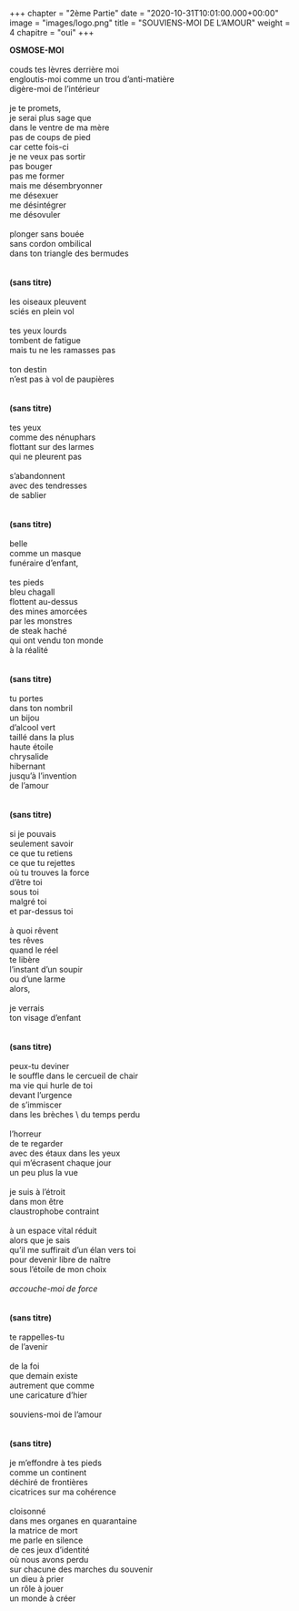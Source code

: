 +++
chapter = "2ème Partie"
date = "2020-10-31T10:01:00.000+00:00"
image = "images/logo.png"
title = "SOUVIENS-MOI DE L’AMOUR"
weight = 4
chapitre = "oui"
+++

**OSMOSE-MOI** \
\
couds tes lèvres derrière moi \
engloutis-moi comme un trou d’anti-matière \
digère-moi de l’intérieur \
\
je te promets, \
je serai plus sage que \
dans le ventre de ma mère \
pas de coups de pied \
car cette fois-ci \
je ne veux pas sortir \
pas bouger \
pas me former \
mais me désembryonner \
me désexuer \
me désintégrer \
me désovuler \
\
plonger sans bouée \
sans cordon ombilical \
dans ton triangle des bermudes \
\
\
**(sans titre)** \
\
les oiseaux pleuvent \
sciés en plein vol \
\
tes yeux lourds \
tombent de fatigue \
mais tu ne les ramasses pas \
\
ton destin \
n’est pas à vol de paupières \
\
\
**(sans titre)** \
\
tes yeux \
comme des nénuphars \
flottant sur des larmes \
qui ne pleurent pas \
\
s’abandonnent \
avec des tendresses \
de sablier \
\
\
**(sans titre)** \
\
belle \
comme un masque \
funéraire d’enfant, \
\
tes pieds \
bleu chagall \
flottent au-dessus \
des mines amorcées \
par les monstres \
de steak haché \
qui ont vendu ton monde \
à la réalité \
\
\
**(sans titre)** \
\
tu portes \
dans ton nombril \
un bijou \
d’alcool vert \
taillé dans la plus \
haute étoile \
chrysalide \
hibernant \
jusqu’à l’invention \
de l’amour \
\
\
**(sans titre)** \
\
si je pouvais \
seulement savoir \
ce que tu retiens \
ce que tu rejettes \
où tu trouves la force \
d’être toi \
sous toi \
malgré toi \
et par-dessus toi \
\
à quoi rêvent \
tes rêves \
quand le réel \
te libère \
l’instant d’un soupir \
ou d’une larme \
alors, \
\
je verrais \
ton visage d’enfant \
\
\
**(sans titre)** \
\
peux-tu deviner \
le souffle dans le cercueil de chair \
ma vie qui hurle de toi \
devant l’urgence \
de s’immiscer \
dans les brèches \ 
du temps perdu \
\
l’horreur \
de te regarder \
avec des étaux dans les yeux \
qui m’écrasent chaque jour \
un peu plus la vue \
\
je suis à l’étroit \
dans mon être \
claustrophobe contraint \
\
à un espace vital réduit \
alors que je sais \
qu’il me suffirait d’un élan vers toi \
pour devenir libre de naître \
sous l’étoile de mon choix \
\
*accouche-moi de force* \
\
\
**(sans titre)** \
\
te rappelles-tu \
de l’avenir \
\
de la foi \
que demain existe \
autrement que comme \
une caricature d’hier \
\
souviens-moi de l’amour \
\
\
**(sans titre)** \
\
je m’effondre à tes pieds \
comme un continent \
déchiré de frontières \
cicatrices sur ma cohérence \
\
cloisonné \
dans mes organes en quarantaine \
la matrice de mort \
me parle en silence \
de ces jeux d’identité \
où nous avons perdu \
sur chacune des marches du souvenir \
un dieu à prier \
un rôle à jouer \
un monde à créer




